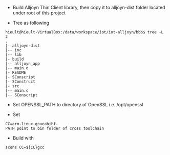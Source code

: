 * Build Alljoyn Thin Client library, then copy it to alljoyn-dist folder located under root of this project

* Tree as following
```
hieult@hieult-VirtualBox:/data/workspace/iot/iot-alljoyn/bbb$ tree -L 2
.
|- alljoyn-dist
|-- inc
|-- lib
|- build
|-- alljoyn_app
|-- main.o
|- README
|- SConscript
|- SConstruct
|- src
|-- main.c
|-- SConscript
```

* Set OPENSSL_PATH to directory of OpenSSL i.e. /opt/openssl

* Set
``` 
CC=arm-linux-gnueabihf-
PATH point to bin folder of cross toolchain
```

* Build with
``` 
scons CC=${CC}gcc
```